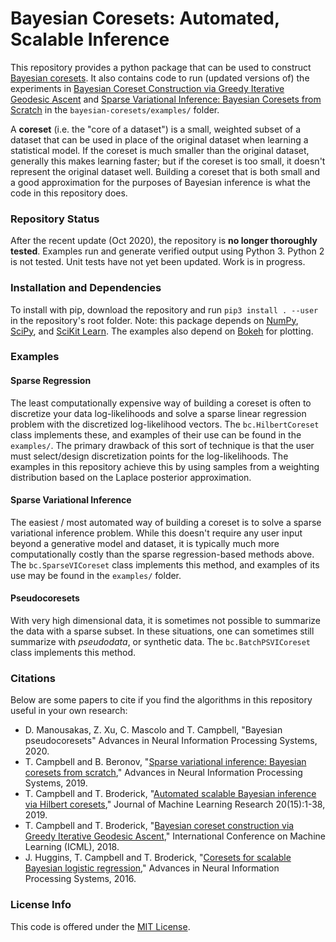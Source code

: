 # Bayesian Coresets: Automated, Scalable Inference

This repository provides a python package that can be used to construct [Bayesian coresets](http://arxiv.org/abs/1710.05053). It also contains code to run (updated versions of) the experiments in [Bayesian Coreset Construction via Greedy Iterative Geodesic Ascent](https://arxiv.org/abs/1802.01737) and [Sparse Variational Inference: Bayesian Coresets from Scratch](https://arxiv.org/abs/1906.03329) in the `bayesian-coresets/examples/` folder. 

A **coreset** (i.e. the "core of a dataset") is a small, weighted subset of a dataset that can be used in place of the original dataset when learning a statistical model. If the coreset is much smaller than the original dataset, generally this makes learning faster; but if the coreset is too small, it doesn't represent the original dataset well. Building a coreset that is both small and a good approximation for the purposes of Bayesian inference is what the code in this repository does.

### Repository Status

After the recent update (Oct 2020), the repository is **no longer thoroughly tested**. Examples run and generate verified output using Python 3. Python 2 is not tested. Unit tests have not yet been updated. Work is in progress.

### Installation and Dependencies

To install with pip, download the repository and run `pip3 install . --user` in the repository's root folder. Note: this package depends on [NumPy](http://www.numpy.org), [SciPy](https://www.scipy.org), and [SciKit Learn](https://scikit-learn.org).
The examples also depend on [Bokeh](https://bokeh.pydata.org/en/latest) for plotting.

### Examples 

#### Sparse Regression

The least computationally expensive way of building a coreset is often to
discretize your data log-likelihoods and solve a sparse linear regression
problem with the discretized log-likelihood vectors.  The `bc.HilbertCoreset`
class implements these, and examples of their use can be found in the
`examples/`. The primary drawback of this sort of technique is that the user
must select/design discretization points for the log-likelihoods. The examples
in this repository achieve this by using samples from a weighting distribution
based on the Laplace posterior approximation. 

#### Sparse Variational Inference

The easiest / most automated way of building a coreset is to solve a sparse
variational inference problem. While this doesn't require any user input beyond
a generative model and dataset, it is typically much more computationally costly
than the sparse regression-based methods above. The `bc.SparseVICoreset` 
class implements this method, and examples of its use may be found in the
`examples/` folder.

#### Pseudocoresets

With very high dimensional data, it is sometimes not possible to summarize 
the data with a sparse subset. In these situations, one can sometimes still
summarize with *pseudodata*, or synthetic data. The `bc.BatchPSVICoreset` class
implements this method.

### Citations

Below are some papers to cite if you find the algorithms in this repository useful in your own research:

* D. Manousakas, Z. Xu, C. Mascolo and T. Campbell, "Bayesian pseudocoresets" Advances in Neural Information Processing Systems, 2020.
* T. Campbell and B. Beronov, "[Sparse variational inference: Bayesian coresets from scratch](https://arxiv.org/abs/1906.03329)," Advances in Neural Information Processing Systems, 2019.
* T. Campbell and T. Broderick, "[Automated scalable Bayesian inference via Hilbert coresets](https://arxiv.org/abs/1710.05053)," Journal of Machine Learning Research 20(15):1-38, 2019.
* T. Campbell and T. Broderick, "[Bayesian coreset construction via Greedy Iterative Geodesic Ascent](https://arxiv.org/abs/1802.01737)," International Conference on Machine Learning (ICML), 2018.
* J. Huggins, T. Campbell and T. Broderick, "[Coresets for scalable Bayesian logistic regression](https://arxiv.org/abs/1605.06423)," Advances in Neural Information Processing Systems, 2016.

### License Info

This code is offered under the [MIT License](https://opensource.org/licenses/MIT).
